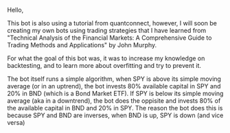 Hello, 

This bot is also using a tutorial from quantconnect, however, I will soon be creating my own bots using trading strategies that I have learned from "Technical Analysis of the Financial Markets: A Comprehensive Guide to Trading Methods and Applications" by John Murphy. 
 
For what the goal of this bot was, it was to increase my knowledge on backtesting, and to learn more about overfitting and try to prevent it. 

The bot itself runs a simple algorithm, when SPY is above its simple moving average (or in an uptrend), the bot invests 80% available capital in SPY and 20% in BND (which is a Bond Market ETF). If SPY is below its simple moving average (aka in a downtrend), the bot does the oppisite and invests 80% of the available capital in BND and 20% in SPY. The reason the bot does this is because SPY and BND are inverses, when BND is up, SPY is down (and vice versa)